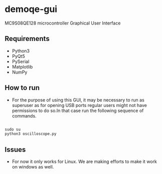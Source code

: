 # demoqe-gui
MC9S08QE128 microcontroller Graphical User Interface 

## Requirements

- Python3
- PyQt5
- PySerial
- Matplotlib
- NumPy
	
## How to run

- For the purpose of using this GUI, it may be necessary to run as superuser as for opening USB ports
regular users might not have permissions to do so.In that case run the following sequence of commands.

```python

sudo su
python3 oscilloscope.py

```

## Issues

- For now it only works for Linux. We are making efforts to make it work on windows as well.
